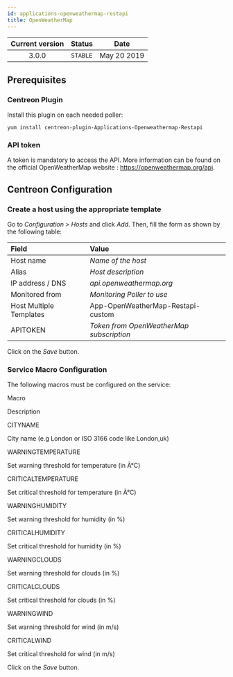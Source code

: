 ```yaml
---
id: applications-openweathermap-restapi
title: OpenWeatherMap
---
```


| Current version | Status | Date |
| :-: | :-: | :-: |
| 3.0.0 | `STABLE` | May 20 2019 |

## Prerequisites

### Centreon Plugin

Install this plugin on each needed poller:

``` shell
yum install centreon-plugin-Applications-Openweathermap-Restapi
```

### API token

A token is mandatory to access the API. More information can be found on the official OpenWeatherMap website :
<https://openweathermap.org/api>.

## Centreon Configuration

### Create a host using the appropriate template

Go to *Configuration \> Hosts* and click *Add*. Then, fill the form as shown by the following table:

| Field                   | Value                                    |
| :---------------------- | :--------------------------------------- |
| Host name               | *Name of the host*                       |
| Alias                   | *Host description*                       |
| IP address / DNS        | *api.openweathermap.org*                 |
| Monitored from          | *Monitoring Poller to use*               |
| Host Multiple Templates | App-OpenWeatherMap-Restapi-custom        |
| APITOKEN                | *Token from OpenWeatherMap subscription* |

Click on the *Save* button.

### Service Macro Configuration

The following macros must be configured on the service:

Macro

Description

CITYNAME

City name (e.g London or ISO 3166 code like London,uk)

WARNINGTEMPERATURE

Set warning threshold for temperature (in Â°C)

CRITICALTEMPERATURE

Set critical threshold for temperature (in Â°C)

WARNINGHUMIDITY

Set warning threshold for humidity (in %)

CRITICALHUMIDITY

Set critical threshold for humidity (in %)

WARNINGCLOUDS

Set warning threshold for clouds (in %)

CRITICALCLOUDS

Set critical threshold for clouds (in %)

WARNINGWIND

Set warning threshold for wind (in m/s)

CRITICALWIND

Set critical threshold for wind (in m/s)

Click on the *Save* button.

